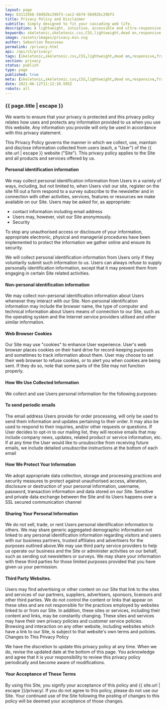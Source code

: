 ```yaml
---
layout: page
key: b31135bb-50d92bc29bf3-cac2-6b74-50d92bc29bf3
title: Privacy Policy and Disclaimer
subtitle: Simply designed to fit your cascading web life.
description: A lightweight, intuitive, accessible and ultra-responsive CSS Framework to streamline your Digital and Mobile Web development needs.
keywords: skeletonic,skeletonic.css,CSS,lightweight,dead on,responsive,framework,semantic,mobile-first,modern,style-agnostic,front-end,frontend,grid system,typography
image: /assets/images/privacy.min.svg
author: Sebastien Rousseau
permalink: /privacy.html
api: /api/v1/privacy/
tags: [skeletonic,skeletonic.css,CSS,lightweight,dead on,responsive,framework,semantic,mobile-first,modern,style-agnostic,front-end,frontend,grid system,typography]
section: privacy
status: publish
type: page
published: true
meta: {skeletonic,skeletonic.css,CSS,lightweight,dead on,responsive,framework,semantic,mobile-first,modern,style-agnostic,front-end,frontend,grid system,typography}
date: 2021-06-12T11:12:10.595Z
robots: all
---
```


### {{ page.title | escape }}

We wants to ensure that your privacy is protected and this privacy policy relates how uses and protects any information provided to us when you use this website. Any information you provide will only be used in accordance with this privacy statement.

This Privacy Policy governs the manner in which we collect, use, maintain and disclose information collected from users (each, a "User") of the {{ site.url | escape }} website ("Site"). This privacy policy applies to the Site and all products and services offered by us.

#### Personal identification information

We may collect personal identification information from Users in a variety of ways, including, but not limited to, when Users visit our site, register on the site fill out a form respond to a survey subscribe to the newsletter and in connection with other activities, services, features or resources we make available on our Site. Users may be asked for, as appropriate:

-   contact information including email address
-   Users may, however, visit our Site anonymously.
-   Security

To stop any unauthorised access or disclosure of your information, appropriate electronic, physical and managerial procedures have been implemented to protect the information we gather online and ensure its security.

We will collect personal identification information from Users only if they voluntarily submit such information to us. Users can always refuse to supply personally identification information, except that it may prevent them from engaging in certain Site related activities.

#### Non-personal identification information

We may collect non-personal identification information about Users whenever they interact with our Site. Non-personal identification information may include the browser name, the type of computer and technical information about Users means of connection to our Site, such as the operating system and the Internet service providers utilised and other similar information.

#### Web Browser Cookies

Our Site may use "cookies" to enhance User experience. User's web browser places cookies on their hard drive for record-keeping purposes and sometimes to track information about them. User may choose to set their web browser to refuse cookies, or to alert you when cookies are being sent. If they do so, note that some parts of the Site may not function properly.

#### How We Use Collected Information

We collect and use Users personal information for the following purposes:

#### To send periodic emails
The email address Users provide for order processing, will only be used to send them information and updates pertaining to their order. It may also be used to respond to their inquiries, and/or other requests or questions. If User decides to opt-in to our mailing list, they will receive emails that may include company news, updates, related product or service information, etc. If at any time the User would like to unsubscribe from receiving future emails, we include detailed unsubscribe instructions at the bottom of each email

#### How We Protect Your Information

We adopt appropriate data collection, storage and processing practices and security measures to protect against unauthorised access, alteration, disclosure or destruction of your personal information, username, password, transaction information and data stored on our Site. Sensitive and private data exchange between the Site and its Users happens over a SSL secured communication channel

#### Sharing Your Personal Information

We do not sell, trade, or rent Users personal identification information to others. We may share generic aggregated demographic information not linked to any personal identification information regarding visitors and users with our business partners, trusted affiliates and advertisers for the purposes outlined above.We may use third party service providers to help us operate our business and the Site or administer activities on our behalf, such as sending out newsletters or surveys. We may share your information with these third parties for those limited purposes provided that you have given us your permission.

#### Third Party Websites.

Users may find advertising or other content on our Site that link to the sites and services of our partners, suppliers, advertisers, sponsors, licensors and other third parties. We do not control the content or links that appear on these sites and are not responsible for the practices employed by websites linked to or from our Site. In addition, these sites or services, including their content and links, may be constantly changing. These sites and services may have their own privacy policies and customer service policies. Browsing and interaction on any other website, including websites which have a link to our Site, is subject to that website's own terms and policies.
Changes to This Privacy Policy

We have the discretion to update this privacy policy at any time. When we do, revise the updated date at the bottom of this page. You acknowledge and agree that it is your responsibility to review this privacy policy periodically and become aware of modifications.

#### Your Acceptance of These Terms

By using this Site, you signify your acceptance of this policy and {{ site.url | escape }}/privacy/. If you do not agree to this policy, please do not use our Site. Your continued use of the Site following the posting of changes to this policy will be deemed your acceptance of those changes.
